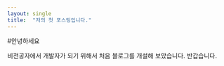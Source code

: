 ```yaml
---
layout: single
title:  "저의 첫 포스팅입니다."
---
```


#안녕하세요

비전공자에서 개발자가 되기 위해서 처음 블로그를 개설해 보았습니다. 반갑습니다.

